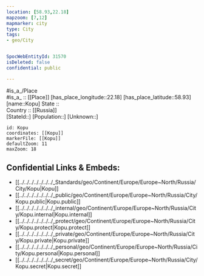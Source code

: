```yaml
---
location: [58.93,22.18] 
mapzoom: [7,12] 
mapmarker: city 
type: City
tags:
- geo/City


SpocWebEntityId: 31570
isDeleted: false
confidential: public

---
```

#is_a_/Place  
#is_a_ :: [[Place]] 
[has_place_longitude::22.18] 
[has_place_latitude::58.93] 
[name::Kopu] 
State ::  
Country :: [[Russia]]  
[StateId::] 
[Population::] 
[Unknown::] 


```leaflet
id: Kopu
coordinates: [[Kopu]] 
markerFile: [[Kopu]] 
defaultZoom: 11 
maxZoom: 18
```


## Confidential Links & Embeds: 
- [[../../../../../../../_Standards/geo/Continent/Europe/Europe~North/Russia/City/Kopu|Kopu]] 
- [[../../../../../../../_public/geo/Continent/Europe/Europe~North/Russia/City/Kopu.public|Kopu.public]] 
- [[../../../../../../../_internal/geo/Continent/Europe/Europe~North/Russia/City/Kopu.internal|Kopu.internal]] 
- [[../../../../../../../_protect/geo/Continent/Europe/Europe~North/Russia/City/Kopu.protect|Kopu.protect]] 
- [[../../../../../../../_private/geo/Continent/Europe/Europe~North/Russia/City/Kopu.private|Kopu.private]] 
- [[../../../../../../../_personal/geo/Continent/Europe/Europe~North/Russia/City/Kopu.personal|Kopu.personal]] 
- [[../../../../../../../_secret/geo/Continent/Europe/Europe~North/Russia/City/Kopu.secret|Kopu.secret]] 
